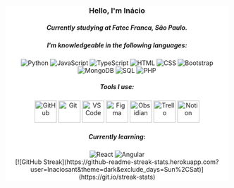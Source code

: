 <div style="background-color: white;">
<h3 align="center">Hello, I'm Inácio</h3>



<h5 align="center">Currently studying at Fatec Franca, São Paulo.</h5>


<h5 align="center" >I'm knowledgeable in the following languages:</h5>
<div align="center">
  <img src="https://img.shields.io/badge/Python-3776AB?style=flat&logo=python&logoColor=white" alt="Python" />
  <img src="https://img.shields.io/badge/JavaScript-F7DF1E?style=flat&logo=javascript&logoColor=black" alt="JavaScript" />
  <img src="https://img.shields.io/badge/TypeScript-007ACC?style=flat&logo=typescript&logoColor=white" alt="TypeScript" />
  <img src="https://img.shields.io/badge/HTML-E34F26?style=flat&logo=html5&logoColor=white" alt="HTML" />
  <img src="https://img.shields.io/badge/CSS-1572B6?style=flat&logo=css3&logoColor=white" alt="CSS" />
  <img src="https://img.shields.io/badge/Bootstrap-563D7C?style=flat&logo=bootstrap&logoColor=white" alt="Bootstrap" />
  <img src="https://img.shields.io/badge/MongoDB-47A248?style=flat&logo=mongodb&logoColor=white" alt="MongoDB" />
  <img src="https://img.shields.io/badge/SQL-4479A1?style=flat&logo=postgresql&logoColor=white" alt="SQL" />
  <img src="https://img.shields.io/badge/PHP-777BB4?style=flat&logo=php&logoColor=white" alt="PHP" />

</div>


<h5 align="center">Tools I use:</h5>
<div  align="center">
      <a href="https://github.com/"><img src="https://img.icons8.com/ios-filled/50/FFFFFF/github.png" width="50" height="50" alt="GitHub" /></a>
    <a href="https://git-scm.com/"><img src="https://img.icons8.com/color/50/FF5733/git.png" width="50" height="50" alt="Git" /></a>
    <a href="https://code.visualstudio.com/"><img src="https://img.icons8.com/color/50/000000/visual-studio-code-2019.png" width="50" height="50" alt="VS Code"></a>
    <a href="https://www.figma.com/"><img src="https://img.icons8.com/color/50/000000/figma.png" width="50" height="50" alt="Figma"></a>
    <a href="https://obsidian.md/"><img src="https://img.icons8.com/color/50/000000/obsidian.png" width="50" height="50" alt="Obsidian"></a>
    <a href="https://trello.com/"><img src="https://img.icons8.com/color/50/000000/trello.png" width="50" height="50" alt="Trello"></a>
    <a href="https://www.notion.so/"><img src="https://img.icons8.com/color/50/000000/notion.png" width="50" height="50" alt="Notion"></a>
</div>
<h5 align="center">Currently learning:</h5>
<div align="center">
  <img src="https://img.shields.io/badge/React-61DAFB?style=flat&logo=react&logoColor=black" alt="React" />
  <img src="https://img.shields.io/badge/Angular-DD0031?style=flat&logo=angular&logoColor=white" alt="Angular" />
</div>



<div align="center">
[![GitHub Streak](https://github-readme-streak-stats.herokuapp.com?user=Inaciosant&theme=dark&exclude_days=Sun%2CSat)](https://git.io/streak-stats)
</div>
